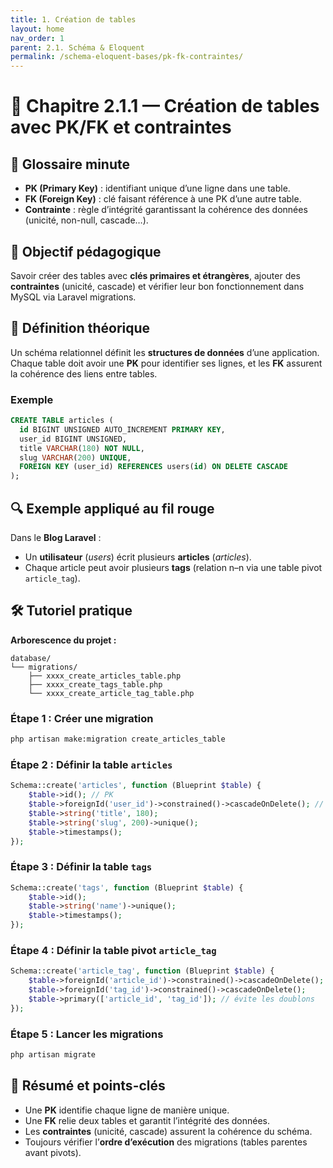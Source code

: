 ```yaml
---
title: 1. Création de tables
layout: home
nav_order: 1
parent: 2.1. Schéma & Eloquent
permalink: /schema-eloquent-bases/pk-fk-contraintes/
---
```


# 📘 Chapitre 2.1.1 — Création de tables avec PK/FK et contraintes

## 📒 Glossaire minute
- **PK (Primary Key)** : identifiant unique d’une ligne dans une table.  
- **FK (Foreign Key)** : clé faisant référence à une PK d’une autre table.  
- **Contrainte** : règle d’intégrité garantissant la cohérence des données (unicité, non-null, cascade…).  

## 🎯 Objectif pédagogique
Savoir créer des tables avec **clés primaires et étrangères**, ajouter des **contraintes** (unicité, cascade) et vérifier leur bon fonctionnement dans MySQL via Laravel migrations.

## 🧠 Définition théorique
Un schéma relationnel définit les **structures de données** d’une application.  
Chaque table doit avoir une **PK** pour identifier ses lignes, et les **FK** assurent la cohérence des liens entre tables.  

### Exemple
```sql
CREATE TABLE articles (
  id BIGINT UNSIGNED AUTO_INCREMENT PRIMARY KEY,
  user_id BIGINT UNSIGNED,
  title VARCHAR(180) NOT NULL,
  slug VARCHAR(200) UNIQUE,
  FOREIGN KEY (user_id) REFERENCES users(id) ON DELETE CASCADE
);
````

## 🔍 Exemple appliqué au fil rouge

Dans le **Blog Laravel** :

* Un **utilisateur** (*users*) écrit plusieurs **articles** (*articles*).
* Chaque article peut avoir plusieurs **tags** (relation n–n via une table pivot `article_tag`).

## 🛠 Tutoriel pratique

**Arborescence du projet :**

```
database/
└── migrations/
    ├── xxxx_create_articles_table.php
    ├── xxxx_create_tags_table.php
    └── xxxx_create_article_tag_table.php
```

### Étape 1 : Créer une migration

```bash
php artisan make:migration create_articles_table
```

### Étape 2 : Définir la table `articles`

```php
Schema::create('articles', function (Blueprint $table) {
    $table->id(); // PK
    $table->foreignId('user_id')->constrained()->cascadeOnDelete(); // FK -> users.id
    $table->string('title', 180);
    $table->string('slug', 200)->unique();
    $table->timestamps();
});
```

### Étape 3 : Définir la table `tags`

```php
Schema::create('tags', function (Blueprint $table) {
    $table->id();
    $table->string('name')->unique();
    $table->timestamps();
});
```

### Étape 4 : Définir la table pivot `article_tag`

```php
Schema::create('article_tag', function (Blueprint $table) {
    $table->foreignId('article_id')->constrained()->cascadeOnDelete();
    $table->foreignId('tag_id')->constrained()->cascadeOnDelete();
    $table->primary(['article_id', 'tag_id']); // évite les doublons
});
```

### Étape 5 : Lancer les migrations

```bash
php artisan migrate
```

## 🧾 Résumé et points-clés

* Une **PK** identifie chaque ligne de manière unique.
* Une **FK** relie deux tables et garantit l’intégrité des données.
* Les **contraintes** (unicité, cascade) assurent la cohérence du schéma.
* Toujours vérifier l’**ordre d’exécution** des migrations (tables parentes avant pivots).

